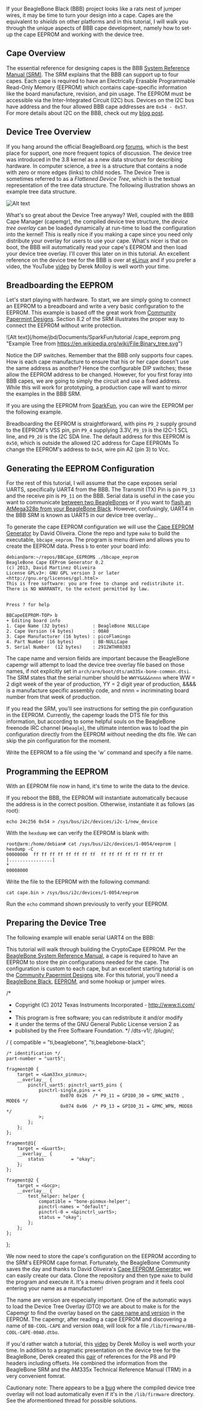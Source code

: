 If your BeagleBone Black (BBB) project looks like a rats nest of
jumper wires, it may be time to turn your design into a cape.  Capes
are the equivalent to *shields* on other platforms and in this
tutorial, I will walk you through the unique aspects of BBB cape
development, namely how to set-up the cape EEPROM and working with the
device tree.

Cape Overview
-------------

The essential reference for designing capes is the BBB
[System Reference Manual (SRM)](https://github.com/CircuitCo/BeagleBone-Black/blob/master/BBB_SRM.pdf?raw=true).
The SRM explains that the BBB can support up to four capes.  Each cape
is required to have an Electrically Erasable Programmable Read-Only
Memory (EEPROM) which contains cape-specific information like the
board manufacture, revision, and pin usage.  The EEPROM must be
accessible via the Inter-Integrated Circuit (I2C) bus.  Devices on the
I2C bus have address and the four allowed BBB cape addresses are
`0x54 - 0x57`.  For more details about I2C on the BBB, check out my
[blog post](http://datko.net/2013/11/03/bbb_i2c/).

Device Tree Overview
-----------

If you hang around the official BeagleBoard.org
[forums](https://groups.google.com/forum/#!forum/beagleboard), which
is the best place for support, one more frequent topics of discussion.
The device tree was introduced in the 3.8 kernel as a new data
structure for describing hardware.  In computer science, a *tree* is a
structure that contains a node with zero or more edges (links) to
child nodes.  The Device Tree is sometimes referred to as a *Flattened
Device Tree*, which is the textual representation of the tree data
structure.  The following illustration shows an example tree data
structure.

![Alt text](./Binary_tree.png "Example Tree from https://en.wikipedia.org/wiki/File:Binary_tree.svg")

What's so great about the Device Tree anyway?  Well, coupled with the
BBB Cape Manager (capemgr), the compiled device tree structure, the
*device tree overlay* can be loaded dynamically at run-time to
load the configuration into the kernel!  This is really nice if you
making a cape since you need only distribute your overlay for users to
use your cape.  What's nicer is that on boot, the BBB will
automatically read your cape's EEPROM and then load your device tree
overlay.  I'll cover this later on in this tutorial.  An excellent
reference on the device tree for the BBB is over at
[eLinux](http://elinux.org/BeagleBone_and_the_3.8_Kernel) and if you
prefer a video, the YouTube
[video](https://www.youtube.com/watch?v=wui_wU1AeQc) by Derek Molloy
is well worth your time.

Breadboarding the EEPROM
---------

Let's start playing with hardware.  To start, we are simply going to
connect an EEPROM to a breadboard and write a very basic configuration
to the EEPROM.  This example is based off the great work from
[Community Papermint Designs](http://papermint-designs.com/community/taxonomy/term/68).
Section 8.2 of the SRM illustrates the proper way to connect the
EEPROM without write protection.

![Alt text](/home/jbd/Documents/SparkFun/tutorial
/cape_eeprom.png "Example Tree from https://en.wikipedia.org/wiki/File:Binary_tree.svg")

Notice the DIP switches.  Remember that the BBB only supports four
capes.  How is each cape manufacture to ensure that his or her cape
doesn't use the same address as another?  Hence the configurable DIP
switches; these allow the EEPROM address to be changed.  However, for
you first foray into BBB capes, we are going to simply the circuit and
use a fixed address.  While this will work for prototyping, a
production cape will want to mirror the examples in the BBB SRM.

If you are using the EEPROM from
[SparkFun](https://www.sparkfun.com/products/525), you can wire the
EEPROM per the following example.

Breadboarding the EEPROM is straightforward, with pins `P9_2` supply
ground to the EEPROM's VSS pin, pin `P9_4` supplying 3.3V, `P9_19` is
the I2C-1 SCL line, and `P9_20` is the I2C SDA line.  The default
address for this EEPROM is `0x50`, which is outside the allowed I2C
address for Cape EEPROMs To change the EEPROM's address to `0x54`,
wire pin A2 (pin 3) to Vcc.

Generating the EEPROM Configuration
----

For the rest of this tutorial, I will assume that the cape exposes
serial UARTS, specifically UART4 from the BBB.  The Transmit (TX) Pin
is pin `P9_13` and the receive pin is `P9_11` on the BBB.  Serial data
is useful in the case you want to communicate
[between two BeagleBones](http://hipstercircuits.com/enable-serialuarttty-on-beaglebone-black/)
or if you want to
[flash an AtMega328p from your BeagleBone Black](http://datko.net/2013/11/11/bbb_atmega328p/).
However, confusingly, UART4 in the BBB SRM is known as UART5 in our
device tree overlay...

To generate the cape EEPROM configuration we will use the
[Cape EEPROM Generator](https://github.com/picoflamingo/BBCape_EEPROM)
by David Oliveira.  Clone the repo and type `make` to build the
executable, `bbcape_eeprom`.  The program is menu driven and allows
you to create the EEPROM data.  Press `b` to enter your board info:


    debian@arm:~/repos/BBCape_EEPROM$ ./bbcape_eeprom
    BeagleBone Cape EEProm Generator 0.2
    (c) 2013, David Martinez Oliveira
    License GPLv3+: GNU GPL version 3 or later <http://gnu.org/licenses/gpl.html>
    This is free software: you are free to change and redistribute it.
    There is NO WARRANTY, to the extent permitted by law.


    Press ? for help

    BBCapeEEPROM-TOP> b
    + Editing board info
    1. Cape Name (32 bytes)         : BeagleBone NULLCape
    2. Cape Version (4 bytes)       : 00A0
    3. Cape Manufacturer (16 bytes) : picoFlamingo
    4. Part Number (16 bytes)       : BB-NULLCape
    5. Serial Number  (12 bytes)    : 2912WTHR0383


The cape name and version fields are important because the BeagleBone
capemgr will attempt to load the device tree overlay file based on
those names, if not explicitly set in
`arch/arm/boot/dts/am335x-bone-common.dtsi`.  The SRM states that the
serial number should be `WWYY&&&&nnnn` where WW = 2 digit week of the
year of production, YY = 2 digit year of production, &&&& is a
manufacture specific assembly code, and nnnn = incriminating board
number from that week of production.

If you read the SRM, you'll see instructions for setting the pin
configuration in the EEPROM.  Currently, the capemgr loads the DTS
file for this information, but according to some helpful souls on the
BeagleBone freenode IRC channel (`#beagle`), the ultimate intention
was to load the pin configuration directly from the EEPROM without
needing the dts file.  We can skip the pin configuration for the
moment.

Write the EEPROM to a file using the 'w' command and specify a file
name.

Programming the EEPROM
-----------

With an EEPROM file now in hand, it's time to write the data to the
device.

If you reboot the BBB, the EEPROM will instantiate automatically
because the address is in the correct position.  Otherwise,
instantiate it as follows (as root):

`echo 24c256 0x54 > /sys/bus/i2c/devices/i2c-1/new_device`

With the `hexdump` we can verify the EEPROM is blank with:

    root@arm:/home/debian# cat /sys/bus/i2c/devices/1-0054/eeprom | hexdump -C
    00000000  ff ff ff ff ff ff ff ff  ff ff ff ff ff ff ff ff  |................|
    *
    00008000

Write the file to the EEPROM with the following command:

    cat cape.bin > /sys/bus/i2c/devices/1-0054/eeprom

Run the `echo` command shown previously to verify your EEPROM.

Preparing the Device Tree
-----

The following example will enable serial UART4 on the BBB:


This tutorial will walk through building the CryptoCape EEPROM.  Per
the
[BeagleBone System Reference Manual](https://github.com/CircuitCo/BeagleBone-Black/blob/master/BBB_SRM.pdf?raw=true),
a cape is required to have an EEPROM to store the pin configurations
needed for the cape.  The configuration is custom to each cape, but an
excellent starting tutorial is on the
[Community Papermint Designs](http://papermint-designs.com/community/taxonomy/term/68)
site.  For this tutorial, you'll need a
[BeagleBone Black](https://www.sparkfun.com/products/12076),
[EEPROM](https://www.sparkfun.com/products/525), and some hookup or
jumper wires.


/*
 * Copyright (C) 2012 Texas Instruments Incorporated - http://www.ti.com/
 *
 * This program is free software; you can redistribute it and/or modify
 * it under the terms of the GNU General Public License version 2 as
 * published by the Free Software Foundation.
 */
/dts-v1/;
/plugin/;

/ {
    compatible = "ti,beaglebone", "ti,beaglebone-black";

    /* identification */
    part-number = "uart5";

    fragment@0 {
        target = <&am33xx_pinmux>;
        __overlay__ {
            pinctrl_uart5: pinctrl_uart5_pins {
                pinctrl-single,pins = <
                        0x070 0x26  /* P9_11 = GPIO0_30 = GPMC_WAIT0 , MODE6 */
                        0x074 0x06  /* P9_13 = GPIO0_31 = GPMC_WPN, MODE6 */
                >;
            };
        };
    };

	fragment@1{
		target = <&uart5>;
		__overlay__ {
			status			= "okay";
		};
	};

    fragment@2 {
        target = <&ocp>;
        __overlay__ {
            test_helper: helper {
                compatible = "bone-pinmux-helper";
                pinctrl-names = "default";
                pinctrl-0 = <&pinctrl_uart5>;
                status = "okay";
            };
        };
    };
};


We now need to store the cape's configuration on the EEPROM according
to the SRM's EEPROM cape format.  Fortunately, the BeagleBone
Community saves the day and thanks to David Oliveira's
[Cape EEPROM Generator](https://github.com/picoflamingo/BBCape_EEPROM),
we can easily create our data.  Clone the repository and then type
`make` to build the program and execute it.  It's a menu driven
program and it feels cool entering your name as a manufacturer!

The name are version are especially important.  One of the automatic
ways to load the Device Tree Overlay (DTO) we are about to make is for
the Capemgr to find the overlay based on the
[cape name and version](http://elinux.org/Capemgr#Implementation) in
the EEPROM.  The capemgr, after reading a cape EEPROM and discovering
a name of `BB-COOL-CAPE` and version `00A0`, will look for a file
`/lib/firmware/BB-COOL-CAPE-00A0.dtbo`.


If you'd rather watch a tutorial, this
[video](https://www.youtube.com/watch?v=wui_wU1AeQc) by Derek Molloy
is well worth your time.  In addition to a pragmatic presentation on
the device tree for the BeagleBone, Derek created this
[pair](https://github.com/derekmolloy/boneDeviceTree/tree/master/docs)
of references for the P8 and P9 headers including offsets.  He
combined the information from the BeagleBone SRM and the AM335x
Technical Reference Manual (TRM) in a very convenient fomrat.

Cautionary note: There appears to be a
[bug](https://groups.google.com/forum/#!msg/beagleboard/Iem_mHknIUM/P9qcosidUIIJ)
where the compiled device tree overlay will not load automatically
even if it's in the `/lib/firmware` directory.  See the aformentioned
thread for possible solutions.
